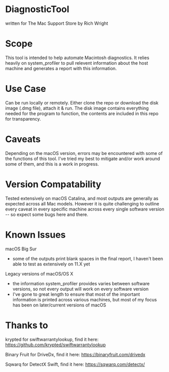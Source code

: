 # DiagnosticTool

written for The Mac Support Store by Rich Wright

# Scope
This tool is intended to help automate Macintosh diagnostics. It relies heavily on system_profiler to pull relevent information about the host machine and generates a report with this information.

# Use Case
Can be run locally or remotely. Either clone the repo or download the disk image (.dmg file), attach it & run. The disk image contains everything needed for the program to function, the contents are included in this repo for transparency.

# Caveats
Depending on the macOS version, errors may be encountered with some of the functions of this tool. I've tried my best to mitigate and/or work around some of them, and this is a work in progress.

# Version Compatability
Tested extensively on macOS Catalina, and most outputs are generally as expected across all Mac models. However it is quite challenging to outline every caveat in every specific machine across every single software version -- so expect some bugs here and there.

# Known Issues
macOS Big Sur
- some of the outputs print blank spaces in the final report, I haven't been able to test as extensively on 11.X yet

Legacy versions of macOS/OS X
- the information system_profiler provides varies between software versions, so not every output will work on every software version
- I've gone to great length to ensure that most of the important information is printed across various machines, but most of my focus has been on later/current versions of macOS


# Thanks to

krypted for swiftwarrantylookup, find it here: https://github.com/krypted/swiftwarrantylookup

Binary Fruit for DriveDx, find it here: https://binaryfruit.com/drivedx

Sqwarq for DetectX Swift, find it here: https://sqwarq.com/detectx/
